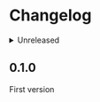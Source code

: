 # Changelog

<details>
<summary>Unreleased</summary>

### BREAKING CHANGES

### New features

### Bugfixes

</details>

## 0.1.0

First version
